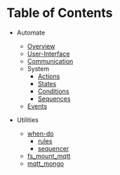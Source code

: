# Table of Contents

* Automate
  * [Overview](automate/README.md)
  * [User-Interface](automate/ui.md)
  * [Communication](automate/communication.md)
  * System
    * [Actions](automate/system/actions.md)
    * [States](automate/system/states.md)
    * [Conditions](automate/system/conditions.md)
    * [Sequences](automate/system/sequences.md)
  * [Events](automate/events.md)
    
* Utilities
  * [when-do](utilities/when-do/README.md)
    * [rules](utilities/when-do/rules.md)
    * [sequencer](utilities/when-do/sequencer.md)
  * [fs_mount_mqtt](utilities/fs_mount_mqtt/README.md)
  * [mqtt_mongo](utilities/mqtt_mongo/README.md)

